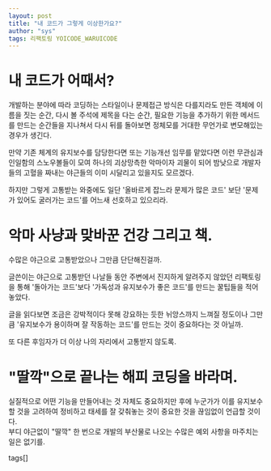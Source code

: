```yaml
---
layout: post
title: "내 코드가 그렇게 이상한가요?"
author: "sys"
tags: 리팩토링 YOICODE_WARUICODE
---
```


# 내 코드가 어때서?
개발하는 분야에 따라 코딩하는 스타일이나 문제접근 방식은 다를지라도
만든 객체에 이름을 짓는 순간, 다시 볼 주석에 제목을 다는 순간, 필요한 기능을 추가하기 위한 메서드를 만드는 순간들을 지나쳐서 
다시 뒤를 돌아보면 정체모를 거대한 무언가로 변모해있는 경우가 생긴다.    

만약 기존 체계의 유지보수를 담당한다면 또는 기능개선 임무를 맡았다면
이런 무관심과 인일함의 스노우볼들이 모여 하나의 괴상망측한 악마이자 괴물이 되어 밤낮으로 개발자들의 고혈을 짜내는 야근들의 이미 시달리고 있을지도 모르겠다.    

하지만 그렇게 고통받는 와중에도 일단 '올바르게 잡느라 문제가 많은 코드' 보단 '문제가 있어도 굴러가는 코드'를 어느새 선호하고 있으리라.      

# 악마 사냥과 맞바꾼 건강 그리고 책.
수많은 야근으로 고통받았으나 그만큼 단단해진걸까.    

글쓴이는 야근으로 고통받던 나날들 동안 주변에서 진지하게 알려주지 않았던 리팩토링을 통해 '돌아가는 코드'보다 '가독성과 유지보수가 좋은 코드'를 만드는 꿀팁들을 적어놓았다.    

글을 읽다보면 조금은 강박적이다 못해 강요하는 듯한 뉘앙스까지 느껴질 정도이나 그만큼 '유지보수가 용이하며 잘 작동하는 코드'를 만드는 것이 중요하다는 것 아닐까.    

또 다른 후임자가 더 이상 나의 자리에서 고통받지 않도록.      

# "딸깍"으로 끝나는 해피 코딩을 바라며.
실질적으로 어떤 기능을 만들어내는 것 자체도 중요하지만 후에 누군가가 이를 유지보수할 것을 고려하여 정비하고 태세를 잘 갖춰놓는 것이 중요한 것을 끊임없이 언급할 것이다.  
부디 야근없이 "딸깍" 한 번으로 개발의 부산물로 나오는 수많은 예외 사항을 마주치는 일은 없기를.   

tags[]

